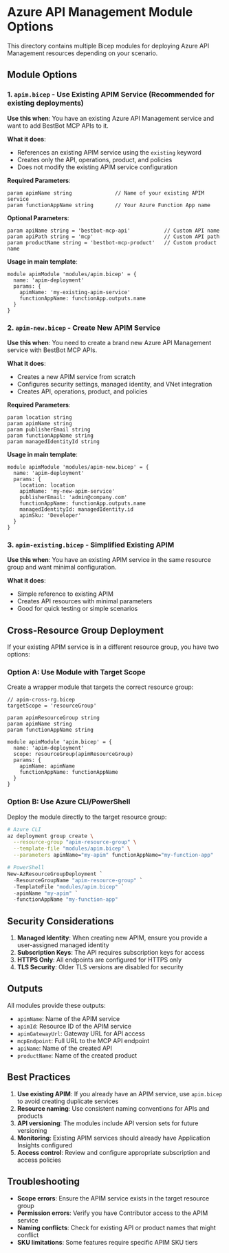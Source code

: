 # Azure API Management Module Options

This directory contains multiple Bicep modules for deploying Azure API Management resources depending on your scenario.

## Module Options

### 1. `apim.bicep` - Use Existing APIM Service (Recommended for existing deployments)

**Use this when**: You have an existing Azure API Management service and want to add BestBot MCP APIs to it.

**What it does**: 
- References an existing APIM service using the `existing` keyword
- Creates only the API, operations, product, and policies
- Does not modify the existing APIM service configuration

**Required Parameters**:
```bicep
param apimName string              // Name of your existing APIM service
param functionAppName string       // Your Azure Function App name
```

**Optional Parameters**:
```bicep
param apiName string = 'bestbot-mcp-api'           // Custom API name
param apiPath string = 'mcp'                       // Custom API path
param productName string = 'bestbot-mcp-product'   // Custom product name
```

**Usage in main template**:
```bicep
module apimModule 'modules/apim.bicep' = {
  name: 'apim-deployment'
  params: {
    apimName: 'my-existing-apim-service'
    functionAppName: functionApp.outputs.name
  }
}
```

### 2. `apim-new.bicep` - Create New APIM Service

**Use this when**: You need to create a brand new Azure API Management service with BestBot MCP APIs.

**What it does**:
- Creates a new APIM service from scratch
- Configures security settings, managed identity, and VNet integration
- Creates API, operations, product, and policies

**Required Parameters**:
```bicep
param location string
param apimName string
param publisherEmail string
param functionAppName string
param managedIdentityId string
```

**Usage in main template**:
```bicep
module apimModule 'modules/apim-new.bicep' = {
  name: 'apim-deployment'
  params: {
    location: location
    apimName: 'my-new-apim-service'
    publisherEmail: 'admin@company.com'
    functionAppName: functionApp.outputs.name
    managedIdentityId: managedIdentity.id
    apimSku: 'Developer'
  }
}
```

### 3. `apim-existing.bicep` - Simplified Existing APIM

**Use this when**: You have an existing APIM service in the same resource group and want minimal configuration.

**What it does**:
- Simple reference to existing APIM
- Creates API resources with minimal parameters
- Good for quick testing or simple scenarios

## Cross-Resource Group Deployment

If your existing APIM service is in a different resource group, you have two options:

### Option A: Use Module with Target Scope
Create a wrapper module that targets the correct resource group:

```bicep
// apim-cross-rg.bicep
targetScope = 'resourceGroup'

param apimResourceGroup string
param apimName string
param functionAppName string

module apimModule 'apim.bicep' = {
  name: 'apim-deployment'
  scope: resourceGroup(apimResourceGroup)
  params: {
    apimName: apimName
    functionAppName: functionAppName
  }
}
```

### Option B: Use Azure CLI/PowerShell
Deploy the module directly to the target resource group:

```bash
# Azure CLI
az deployment group create \
  --resource-group "apim-resource-group" \
  --template-file "modules/apim.bicep" \
  --parameters apimName="my-apim" functionAppName="my-function-app"
```

```powershell
# PowerShell
New-AzResourceGroupDeployment `
  -ResourceGroupName "apim-resource-group" `
  -TemplateFile "modules/apim.bicep" `
  -apimName "my-apim" `
  -functionAppName "my-function-app"
```

## Security Considerations

1. **Managed Identity**: When creating new APIM, ensure you provide a user-assigned managed identity
2. **Subscription Keys**: The API requires subscription keys for access
3. **HTTPS Only**: All endpoints are configured for HTTPS only
4. **TLS Security**: Older TLS versions are disabled for security

## Outputs

All modules provide these outputs:
- `apimName`: Name of the APIM service
- `apimId`: Resource ID of the APIM service  
- `apimGatewayUrl`: Gateway URL for API access
- `mcpEndpoint`: Full URL to the MCP API endpoint
- `apiName`: Name of the created API
- `productName`: Name of the created product

## Best Practices

1. **Use existing APIM**: If you already have an APIM service, use `apim.bicep` to avoid creating duplicate services
2. **Resource naming**: Use consistent naming conventions for APIs and products
3. **API versioning**: The modules include API version sets for future versioning
4. **Monitoring**: Existing APIM services should already have Application Insights configured
5. **Access control**: Review and configure appropriate subscription and access policies

## Troubleshooting

- **Scope errors**: Ensure the APIM service exists in the target resource group
- **Permission errors**: Verify you have Contributor access to the APIM service
- **Naming conflicts**: Check for existing API or product names that might conflict
- **SKU limitations**: Some features require specific APIM SKU tiers
